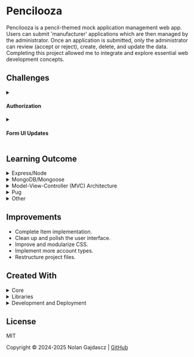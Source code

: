 # Pencilooza

Pencilooza is a pencil-themed mock application management web app. Users can submit 'manufacturer' applications which are then managed by the administrator. Once an application is submitted, only the administrator can review (accept or reject), create, delete, and update the data. Completing this project allowed me to integrate and explore essential web development concepts.



## Challenges

<details>
<summary>
<h4>Authorization</h4>
</summary>

- **Problem:** Restrict operation execution by requiring an admin password.
- **Solution:**
  <ol style='list-style-type:number;'>
  <li> Define a route to accept the authorization POST request.</li>
  <li> Create middleware
  <ul>
  <li>Sanitize the user input.</li>
  <li>Accept an `adminPassword` and `adminCommand`.</li>
  <li> Define a collection of key-value pairs where the key represents the restricted `adminCommand`, and the value is a function that executes if the authorization passes (handles the request).</li>
  <li> Compare the user input to the admin password (stored in an environment variable).</li>
  <li> If the input is valid then retrieve and execute the function in the previously defined collection of key value pairs using the adminCommand as the key.</li>  
   </ul>
  </li>
  <li>Assign the middleware to handle POST requests sent to the route defined in step 1.</li>
  <li>Create a form with an input to accept the password and a hidden field containing the restricted adminCommand which handles the request.</li>
  <li>Use AJAX to:
  <ul>
  <li>send a POST request to the route defined in step one containing the provided password and requested admin command.</li>
  <li>Handle the fetch response from the server by updating the user interface or redirecting to a new page.</li>
  </ul>
  </li>
  </ol>
  </details>

<details>
<summary>
<h4>Form UI Updates</h4>
</summary>

- **Problem:** Update the client-facing user interface based on server-sided validation results.
- **Solution:**
  <ol style='list-style-type:number;'>
  <li>Create your template with fields that have unique ids for targeting.</li>
  <li>Create a client side script to use these unique ids to select and update the form fields.</li>
  <li>POST the form data to the server for validation and parsing.</li>
  <li>Validate the input and parse the errors to connect a field selector (the unique id created for targeting in step 1) to the error message.</li>
  <li>Pass the parsed validation errors to the client-side script created in step 2 by using one of the following methods:</li>
  <ul>
  <li>Pass the errors to the template directly through res.render and embed the errors in a hidden element for the client side scripts to handle.</li>
  <li>Use AJAX to send the data to the validation endpoint with a fetch POST request and await the response. Use the response to either update the UI by calling the client side script directly, or pass the data to a redirected route by creating a form, injecting the data into inputs and posting the data to the redirect route</li>
  </ul>
  </ol>
</details>

## Learning Outcome

<details><summary>Express/Node</summary>

- **Routing:** Gained a deeper understanding of routing and how data flows between server and client.
- **Centralized Route Authorization:** Implemented centralized route authorization by requiring an administrator password to execute certain operations.
- **Form Sanitization and Validation:** Used the `express-validator` library to sanitize and validate user input.
- **AJAX:** Implemented AJAX principles to exchange data between the server and client.

  <details><summary>Libraries</summary>

  - **compression:** Reduces the size of served content, which improves load time and resource usage.
  - **helmet:** Provides security by setting various HTTP headers.
  - **debug:** Allows console logging based on node environment and namespaces.
  - **express-rate-limit:** Configurable client request restrictions.
  - **morgan:** HTTP request logger middleware.
  - **dotenv:** Loads environment variables from .env file into process.env.
  </details>

</details>

<details><summary>MongoDB/Mongoose</summary>
 
- **Configuration:** Configured and deployed a Mongo MongoDB database using the Mongoose library.
- **Asynchronous Queries and Error Handling:** Gained practical knowledge in handling asynchronous database queries, managing errors and exceptions, and general Mongoose usage.
- **Population Script:** Created a script to populate the database with structured default data.
- **Aggregation Framework:** Utilized MongoDB's aggregation framework to query specific data of documents.

</details>

<details><summary>Model-View-Controller (MVC) Architecture</summary>

- **Model:** Manages data schema properties.
- **View:** Provides templates rendered using model data.
- **Controller:** Interfaces between model and view, handling input/requests to retrieve data from the model and render views.

</details>

<details><summary>Pug</summary>

- Worked with the [Pug template engine](https://pugjs.org/api/getting-started.html) to render dynamic webpages.
- Created reuseable Mixins to streamline and normalize HTML element creation.
- Learned how to decouple and refactor inline-javascript from templates to improve security, code modularity, and project organization.
- Learned about Interpolation and how it can be used to access server-side data directly in client-side inline-JavaScript.

</details>

<details><summary>Other</summary>

- [Created a UML Class diagram](/public/documents/models.pu) using [plantUML](https://plantuml.com/) to plan the general structure of the document Models.

</details>

## Improvements

- Complete Item implementation.
- Clean up and polish the user interface.
- Improve and modularize CSS.
- Implement more account types.
- Restructure project files.

## Created With

<details><summary>Core</summary>

- [**JavaScript**](https://ecma-international.org/publications-and-standards/standards/): Primary language.
- [**HTML5**](https://html.spec.whatwg.org/multipage/): DOM structuring.
- [**CSS3**](https://www.w3.org/Style/CSS/): Design and styling.
- [**Node.js**](https://nodejs.org/): JavaScript runtime environment.
- [**Express**](https://expressjs.com/): Node.js web framework.
- [**MongoDB**](https://mongodb.com/): Non-relational database management system.
- [**pug**](https://pugjs.org/): JavaScript template engine.
- [**mongoose**](https://mongoosejs.com/): MongoDB Object Data Manager (ODM).

</details>

<details><summary>Libraries</summary>

- [**debug**](https://github.com/debug-js/debug/): Provides console debugging based on application environment and namespaces.
- [**dotenv**](https://github.com/motdotla/dotenv/): Loads environment variables from .env\* file(s) into process.env.
- [**express-application-generator**](https://github.com/expressjs/generator#readme): Generates file structure and boilerplate for an Express application.
- [**cookie-parser**](https://github.com/expressjs/cookie-parser): Parses cookie headers and populates the req.cookies with an object keyed by the cookie names.
- [**morgan**](https://github.com/expressjs/morgan): HTTP request logger.
- [**http-errors**](https://github.com/jshttp/http-errors): Used to create HTTP errors for node web applications.
- [**helmet**](https://helmetjs.github.io/): Helps secure Express applications by setting HTTP response headers.
- [**compression**](https://github.com/expressjs/compression): Compresses request response bodies
- [**express-async-handler**](https://github.com/Abazhenov/express-async-handler): Handles exceptions for asynchronous express route handlers.
- [**express-rate-limit**](https://github.com/express-rate-limit/express-rate-limit): Limits repeated requests to public APIs and/or endpoints.
- [**express-validator**](https://express-validator.github.io/docs/): Wraps [validator.js](https://github.com/validatorjs/validator.js) to provide validation and sanitization of express requests.

</details>

<details><summary>Development and Deployment</summary>

- [**PlantUML**](https://plantuml.com/): Diagram tool.
- [**MongoDB Atlas**](https://www.mongodb.com/): Cloud database service that automates deployment, scaling, and management of MongoDB clusters.
- [**ESLint**](https://eslint.org/): Static JavaScript code analyzer.
- [**ESLint Config Standard**](https://github.com/standard/eslint-config-standard): Enforces JavaScript Standard Style code syntax rules through ESLint.
- [**ESLint Config Prettier**](https://github.com/prettier/eslint-config-prettier): Turns off conflicting and/or unnecessary ESLint rules for Prettier.
- [**Prettier**](https://prettier.io/): Code formatter to enforce consistency.
- [**GitHub**](https://github.com/): Remote repository hosting.
- [**Git**](https://git-scm.com/): Version control and source code management.

</details>

## License

MIT

Copyright © 2024-2025 Nolan Gajdascz | [GitHub](https://github.com/gajdascz)


